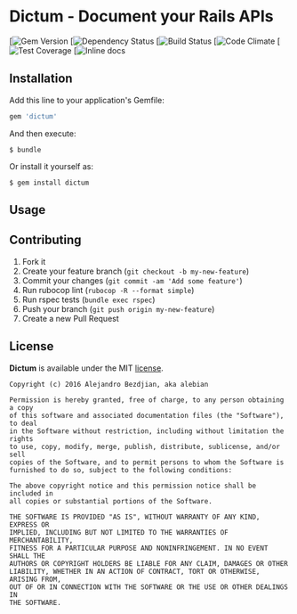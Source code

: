 # Dictum - Document your Rails APIs
[![Gem Version]()
[![Dependency Status]()
[![Build Status]()
[![Code Climate]()
[![Test Coverage]()
[![Inline docs]()

## Installation

Add this line to your application's Gemfile:

```ruby
gem 'dictum'
```

And then execute:

    $ bundle

Or install it yourself as:

    $ gem install dictum

## Usage



## Contributing

1. Fork it
2. Create your feature branch (`git checkout -b my-new-feature`)
3. Commit your changes (`git commit -am 'Add some feature'`)
4. Run rubocop lint (`rubocop -R --format simple`)
5. Run rspec tests (`bundle exec rspec`)
6. Push your branch (`git push origin my-new-feature`)
7. Create a new Pull Request

## License

**Dictum** is available under the MIT [license](https://raw.githubusercontent.com/alebian/dictum/master/LICENSE.md).

    Copyright (c) 2016 Alejandro Bezdjian, aka alebian

    Permission is hereby granted, free of charge, to any person obtaining a copy
    of this software and associated documentation files (the "Software"), to deal
    in the Software without restriction, including without limitation the rights
    to use, copy, modify, merge, publish, distribute, sublicense, and/or sell
    copies of the Software, and to permit persons to whom the Software is
    furnished to do so, subject to the following conditions:

    The above copyright notice and this permission notice shall be included in
    all copies or substantial portions of the Software.

    THE SOFTWARE IS PROVIDED "AS IS", WITHOUT WARRANTY OF ANY KIND, EXPRESS OR
    IMPLIED, INCLUDING BUT NOT LIMITED TO THE WARRANTIES OF MERCHANTABILITY,
    FITNESS FOR A PARTICULAR PURPOSE AND NONINFRINGEMENT. IN NO EVENT SHALL THE
    AUTHORS OR COPYRIGHT HOLDERS BE LIABLE FOR ANY CLAIM, DAMAGES OR OTHER
    LIABILITY, WHETHER IN AN ACTION OF CONTRACT, TORT OR OTHERWISE, ARISING FROM,
    OUT OF OR IN CONNECTION WITH THE SOFTWARE OR THE USE OR OTHER DEALINGS IN
    THE SOFTWARE.
